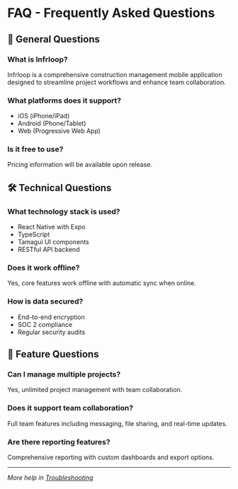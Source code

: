 # FAQ - Frequently Asked Questions

## 🤔 General Questions

### What is Infrloop?
Infrloop is a comprehensive construction management mobile application designed to streamline project workflows and enhance team collaboration.

### What platforms does it support?
- iOS (iPhone/iPad)
- Android (Phone/Tablet)
- Web (Progressive Web App)

### Is it free to use?
Pricing information will be available upon release.

## 🛠️ Technical Questions

### What technology stack is used?
- React Native with Expo
- TypeScript
- Tamagui UI components
- RESTful API backend

### Does it work offline?
Yes, core features work offline with automatic sync when online.

### How is data secured?
- End-to-end encryption
- SOC 2 compliance
- Regular security audits

## 📱 Feature Questions

### Can I manage multiple projects?
Yes, unlimited project management with team collaboration.

### Does it support team collaboration?
Full team features including messaging, file sharing, and real-time updates.

### Are there reporting features?
Comprehensive reporting with custom dashboards and export options.

---

*More help in [Troubleshooting](../deployment/troubleshooting.md)*
